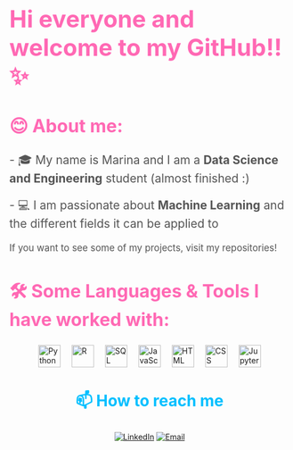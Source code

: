 <!-- Header Section -->
<div>
  <h1 style="font-size: 3em; color: #ff69b4;">Hi everyone and welcome to my GitHub!!✨</h1>
  
  <h2 style="font-size: 2.3em; color: #ff69b4;">😊 About me:</h2>
  
  <p style="font-size: 1.5em; color: #555;">
    - 🎓 My name is Marina and I am a <strong>Data Science and Engineering</strong> student (almost finished :)
  </p>
  <p style="font-size: 1.5em; color: #555;">
    - 💻 I am passionate about <strong>Machine Learning</strong> and the different fields it can be applied to
  </p>
  
  <p style="font-size: 1.2em; color: #555;">
    If you want to see some of my projects, visit my repositories!
  </p>
</div>

  <!-- Languages Section -->
  <h2 style="font-size: 2.3em; color: #ff69b4;">🛠️ Some Languages & Tools I have worked with:</h2>
  
  <div style="display: flex; justify-content: center; flex-wrap: wrap; gap: 20px;">
    <a href="https://www.python.org/" target="_blank" style="text-decoration: none;">
      <img src="https://img.shields.io/badge/Python-3776AB?style=flat&logo=python&logoColor=white" alt="Python" style="height: 40px;">
    </a>
    <a href="https://www.r-project.org/" target="_blank" style="text-decoration: none;">
      <img src="https://img.shields.io/badge/R-276DC3?style=flat&logo=r&logoColor=white" alt="R" style="height: 40px;">
    </a>
    <a href="https://www.postgresql.org/" target="_blank" style="text-decoration: none;">
      <img src="https://img.shields.io/badge/SQL-4479A1?style=flat&logo=postgresql&logoColor=white" alt="SQL" style="height: 40px;">
    </a>
    <a href="https://www.javascript.com/" target="_blank" style="text-decoration: none;">
      <img src="https://img.shields.io/badge/JavaScript-F7DF1E?style=flat&logo=javascript&logoColor=black" alt="JavaScript" style="height: 40px;">
    </a>
    <a href="https://developer.mozilla.org/en-US/docs/Web/HTML" target="_blank" style="text-decoration: none;">
      <img src="https://img.shields.io/badge/HTML-E34F26?style=flat&logo=html5&logoColor=white" alt="HTML" style="height: 40px;">
    </a>
    <a href="https://developer.mozilla.org/en-US/docs/Web/CSS" target="_blank" style="text-decoration: none;">
      <img src="https://img.shields.io/badge/CSS-1572B6?style=flat&logo=css3&logoColor=white" alt="CSS" style="height: 40px;">
    </a>
    <a href="https://jupyter.org/" target="_blank" style="text-decoration: none;">
      <img src="https://img.shields.io/badge/Jupyter-F37626?style=flat&logo=jupyter&logoColor=white" alt="Jupyter" style="height: 40px;">
    </a>
  </div>
</div>


<!-- Contact Information -->
<div align="center">
  <h3 style="font-size: 2em; color: #00bfff;">📫 How to reach me</h3>
  <p>
    <a href="[link-to-linkedin](https://www.linkedin.com/in/marina-g%C3%B3mez-rey-660594231/)"><img src="https://img.shields.io/badge/LinkedIn-0A66C2?style=for-the-badge&logo=linkedin&logoColor=white" alt="LinkedIn"></a>
    <a href="mailto:100472836@alumnos.uc3m.es"><img src="https://img.shields.io/badge/Email-D14836?style=for-the-badge&logo=gmail&logoColor=white" alt="Email"></a>
  </p>
</div>








